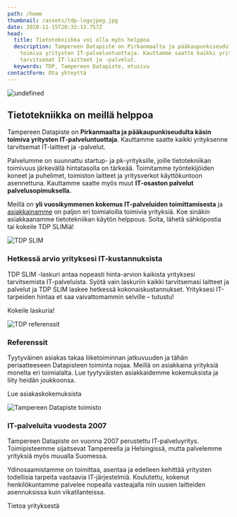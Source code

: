 ```yaml
---
path: /home
thumbnail: /assets/tdp-logojpeg.jpg
date: 2020-11-15T20:33:13.757Z
head:
  title: Tietotekniikka voi olla myös helppoa
  description: Tampereen Datapiste on Pirkanmaalta ja pääkaupunkiseudulta käsin
    toimiva yritysten IT-palveluntuottaja. Kauttamme saatte kaikki yrityksenne
    tarvitsemat IT-laitteet ja -palvelut.
  keywords: TDP, Tampereen Datapiste, etusivu
contactForm: Ota yhteyttä
---
```


<HeroBlock bgColor="brand" imageAlign="right">

<div className="HeroBlockImage">

![undefined](/assets/home-services.png)

</div>

<div className="HeroBlockContent">

## Tietotekniikka on meillä helppoa

Tampereen Datapiste on **Pirkanmaalta ja pääkaupunkiseudulta käsin toimiva yritysten IT-palveluntuottaja**. Kauttamme saatte kaikki yrityksenne tarvitsemat IT-laitteet ja -palvelut.

Palvelumme on suunnattu startup- ja pk-yrityksille, joille tietotekniikan toimivuus järkevällä hintatasolla on tärkeää. Toimitamme työntekijöiden koneet ja puhelimet, toimiston laitteet ja yritysverkot käyttökuntoon asennettuna. Kauttamme saatte myös muut **IT-osaston palvelut palvelusopimuksella.**

Meillä on **yli vuosikymmenen kokemus IT-palveluiden toimittamisesta** ja [asiakkainamme](/referenssit) on paljon eri toimialoilla toimivia yrityksiä. Koe sinäkin asiakkaanamme tietotekniikan käytön helppous. Soita, lähetä sähköpostia tai kokeile TDP SLIMiä!

</div>

</HeroBlock>



<HeroBlock bgColor="lightest" imageAlign="right">

<div className="HeroBlockImage">

![TDP SLIM](/assets/tdp-slim-logo.png)

</div>

<div className="HeroBlockContent">

### Hetkessä arvio yrityksesi IT-kustannuksista

TDP SLIM -laskuri antaa nopeasti hinta-arvion kaikista yrityksesi tarvitsemista IT-palveluista. Syötä vain laskuriin kaikki tarvitsemasi laitteet ja palvelut ja TDP SLIM laskee hetkessä kokonaiskustannukset. Yrityksesi IT-tarpeiden hintaa et saa vaivattomammin selville – tutustu!

<CallToAction bgColor="brand" url="/tdp-slim" align="center">Kokeile laskuria!</CallToAction>

</div>

</HeroBlock>



<HeroBlock bgColor="brand" imageAlign="left">

<div className="HeroBlockImage">

![TDP referenssit](/assets/netlify-1280-x-800-ref.png)

</div>

<div className="HeroBlockContent">

### Referenssit

Tyytyväinen asiakas takaa liiketoiminnan jatkuvuuden ja tähän periaatteeseen Datapisteen toiminta nojaa. Meillä on asiakkaina yrityksiä monelta eri toimialalta. Lue tyytyväisten asiakkaidemme kokemuksista ja liity heidän joukkoonsa.

<CallToAction bgColor="lightest" url="/referenssit" align="center">Lue asiakaskokemuksista</CallToAction>

</div>

</HeroBlock>



<HeroBlock bgColor="light" imageAlign="left">

<div className="HeroBlockImage">

![Tampereen Datapiste toimisto](/assets/tdp-office.jpg)

</div>

<div className="HeroBlockContent">

### IT-palveluita vuodesta 2007

Tampereen Datapiste on vuonna 2007 perustettu IT-palveluyritys. Toimipisteemme sijaitsevat Tampereella ja Helsingissä, mutta palvelemme yrityksiä myös muualla Suomessa.

Ydinosaamistamme on toimittaa, asentaa ja edelleen kehittää yritysten todellisia tarpeita vastaavia IT-järjestelmiä. Koulutettu, kokenut henkilökuntamme palvelee nopealla vasteajalla niin uusien laitteiden asennuksissa kuin vikatilanteissa.

<CallToAction bgColor="lightest" url="/yhteystiedot" align="center">Tietoa yrityksestä</CallToAction>

</div>

</HeroBlock>


<Cards cardsPerRow="3" cards='[{"title":"Laitehankinnat ja rahoitus","content":"Oletko hankkimassa yrityksellesi tietokoneita tai muita IT-laitteita? Pyydä aina tarjous myös meiltä!","link":"/it-laitteet/","linkText":"Lue lisää","bgColor":"lightest","linkBgColor":"brand"},{"title":"IT-palvelusopimukset","content":"Haluatko ulkoistaa IT-palvelut? Tai hankkia asiantuntijan esimerkiksi yrityksen verkon toteuttamiseen?","linkText":"Lue lisää","link":"/it-palvelut/","bgColor":"lightest","linkBgColor":"brand"},{"title":"Uuden yrittäjän palvelut","content":"Mitä uusi yritys tarvitsee? Tietokoneiden lisäksi kauttamme saat domainit, sähköpostit ja liiketoimintasovellukset ja muut IT-palvelut.\n\n","link":"/uusi-yrittaja/","linkText":"Lue lisää","bgColor":"lightest","linkBgColor":"brand"}]' />